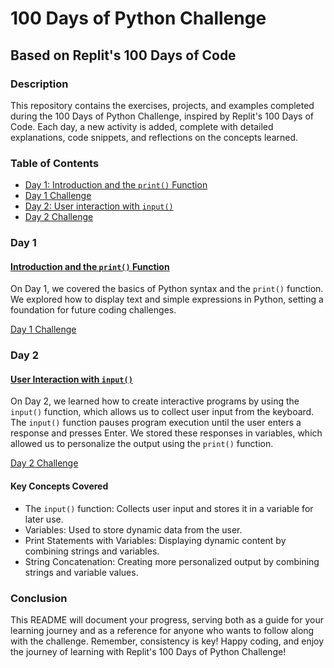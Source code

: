 # 100 Days of Python Challenge

## Based on Replit's 100 Days of Code

### Description

This repository contains the exercises, projects, and examples completed during the 100 Days of Python Challenge, inspired by Replit's 100 Days of Code. Each day, a new activity is added, complete with detailed explanations, code snippets, and reflections on the concepts learned.

### Table of Contents

- [Day 1: Introduction and the `print()` Function](#day-1-introduction-and-the-print-function)
- [Day 1 Challenge](1.day1challenge.py)
- [Day 2: User interaction with `input()`](#day-2-user-interaction-with-input)
- [Day 2 Challenge](2.day2challenge.py)

### Day 1
#### [Introduction and the `print()` Function](1.day1.py)
On Day 1, we covered the basics of Python syntax and the `print()` function. We explored how to display text and simple expressions in Python, setting a foundation for future coding challenges.

[Day 1 Challenge](1.day1challenge.py)

### Day 2
#### [User Interaction with `input()`](2.day2.py)
On Day 2, we learned how to create interactive programs by using the `input()` function, which allows us to collect user input from the keyboard. The `input()` function pauses program execution until the user enters a response and presses Enter. We stored these responses in variables, which allowed us to personalize the output using the `print()` function.

[Day 2 Challenge](2.day2challenge.py)


#### Key Concepts Covered
- The `input()` function: Collects user input and stores it in a variable for later use.
- Variables: Used to store dynamic data from the user.
- Print Statements with Variables: Displaying dynamic content by combining strings and variables.
- String Concatenation: Creating more personalized output by combining strings and variable values.

### Conclusion

This README will document your progress, serving both as a guide for your learning journey and as a reference for anyone who wants to follow along with the challenge. Remember, consistency is key! Happy coding, and enjoy the journey of learning with Replit's 100 Days of Python Challenge!

